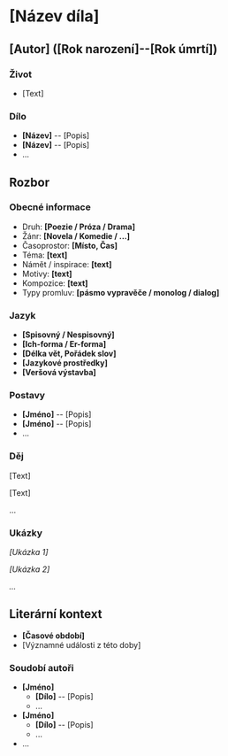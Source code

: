 # [Název díla]

## [Autor] ([Rok narození]--[Rok úmrtí])

### Život
- [Text]

### Dílo
- **[Název]** -- [Popis]
- **[Název]** -- [Popis]
- ...

## Rozbor

### Obecné informace
- Druh: **[Poezie / Próza / Drama]**
- Žánr: **[Novela / Komedie / ...]**
- Časoprostor: **[Místo, Čas]**
- Téma: **[text]**
- Námět / inspirace: **[text]**
- Motivy: **[text]**
- Kompozice: **[text]**
- Typy promluv: **[pásmo vypravěče / monolog / dialog]**

### Jazyk
- **[Spisovný / Nespisovný]**
- **[Ich-forma / Er-forma]**
- **[Délka vět, Pořádek slov]**
- **[Jazykové prostředky]**
- **[Veršová výstavba]**

### Postavy
- **[Jméno]** -- [Popis]
- **[Jméno]** -- [Popis]
- ...

### Děj
[Text]

[Text]

...

### Ukázky
_[Ukázka 1]_

_[Ukázka 2]_

_..._

## Literární kontext
- **[Časové období]**
- [Významné události z této doby]

### Soudobí autoři
- **[Jméno]**
  - **[Dílo]** -- [Popis]
  - ...
- **[Jméno]**
  - **[Dílo]** -- [Popis]
  - ...
- ...
